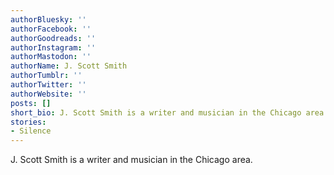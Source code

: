 ```yaml
---
authorBluesky: ''
authorFacebook: ''
authorGoodreads: ''
authorInstagram: ''
authorMastodon: ''
authorName: J. Scott Smith
authorTumblr: ''
authorTwitter: ''
authorWebsite: ''
posts: []
short_bio: J. Scott Smith is a writer and musician in the Chicago area.
stories:
- Silence
---
```


J. Scott Smith is a writer and musician in the Chicago area.
